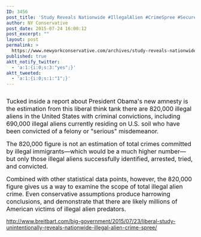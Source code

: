 ```yaml
---
ID: 3456
post_title: 'Study Reveals Nationwide #IllegalAlien #CrimeSpree #SecureTheBorder #MakeAmericaGreatAgain #tcot'
author: NY Conservative
post_date: 2015-07-24 16:00:12
post_excerpt: ""
layout: post
permalink: >
  https://www.newyorkconservative.com/archives/study-reveals-nationwide-illegalalien-crimespree-securetheborder-makeamericagreatagain-tcot/
published: true
aktt_notify_twitter:
  - 'a:1:{i:0;s:3:"yes";}'
aktt_tweeted:
  - 'a:1:{i:0;s:1:"1";}'
---
```

<p><img src="http://www.newyorkconservative.com/wp-content/uploads/2015/07/072415_1959_StudyReveal1.jpg" alt="" />
	</p><p><span style="color:#111111;font-size:12pt">Tucked inside a report about President Obama's new amnesty is the estimation from this liberal think tank there are 820,000 illegal aliens in the United States with criminal convictions, including 690,000 illegal aliens currently residing on U.S. soil who have been convicted of a felony or "serious" misdemeanor.
</span></p><p><span style="color:#111111;font-size:12pt">The 820,000 figure is not an estimation of total crimes committed by illegal immigrants—which would be a much higher number—but only those illegal aliens successfully identified, arrested, tried, and convicted.
</span></p><p><span style="color:#111111;font-size:12pt">Combined with other statistical data points, however, the 820,000 figure gives us a way to examine the scope of total illegal alien crime. Even conservative assumptions produce harrowing conclusions, and demonstrate that there are likely millions of American victims of illegal alien predators.
</span></p><p><a href="http://www.breitbart.com/big-government/2015/07/23/liberal-study-unintentionally-reveals-nationwide-illegal-alien-crime-spree/">http://www.breitbart.com/big-government/2015/07/23/liberal-study-unintentionally-reveals-nationwide-illegal-alien-crime-spree/</a>
	</p>